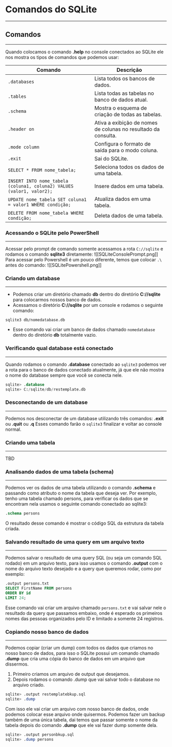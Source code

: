 # Comandos do SQLite
---
## Comandos
---
Quando colocamos o comando **.help** no console conectados ao SQLite ele nos mostra os tipos de comandos que podemos usar:

| Comando | Descrição |
| ---- | ---- |
| `.databases` | Lista todos os bancos de dados. |
| `.tables` | Lista todas as tabelas no banco de dados atual. |
| `.schema` | Mostra o esquema de criação de todas as tabelas. |
| `.header on` | Ativa a exibição de nomes de colunas no resultado da consulta. |
| `.mode column` | Configura o formato de saída para o modo coluna. |
| `.exit` | Sai do SQLite. |
| `SELECT * FROM nome_tabela;` | Seleciona todos os dados de uma tabela. |
| `INSERT INTO nome_tabela (coluna1, coluna2) VALUES (valor1, valor2);` | Insere dados em uma tabela. |
| `UPDATE nome_tabela SET coluna1 = valor1 WHERE condição;` | Atualiza dados em uma tabela. |
| `DELETE FROM nome_tabela WHERE condição;` | Deleta dados de uma tabela. |

### Acessando o SQLite pelo PowerShell
---
Acessar pelo prompt de comando somente acessamos a rota `C://sqlite` e rodamos o comando __sqlite3__ diretamente:
![[SQLiteConsolePrompt.png]]
Para acessar pelo Powershell é um pouco diferente, temos que colocar `.\` antes do comando:
![[SQLitePowershell.png]]
### Criando um database
---
- Podemos criar um diretório chamado **db** dentro do diretório **C://sqlite** para colocarmos nossos banco de dados.
- Acessamos o diretório **C://sqlite** por um console e rodamos o seguinte comando:
```
sqlite3 db/nomedatabase.db
```
- Esse comando vai criar um banco de dados chamado `nomedatabase` dentro do diretório **db** totalmente vazio.

### Verificando qual database está conectado
---
Quando rodamos o comando __.database__ conectado ao `sqlite3` podemos ver a rota para o banco de dados conectado atualmente, já que ele não mostra o nome do database sempre que você se conecta nele.
```sql
sqlite> .database
sqlite> C:/sqlite/db/restemplate.db
```

### Desconectando de um database
---
Podemos nos desconectar de um database utilizando três comandos: __.exit__ ou __.quit__ ou __.q__ 
Esses comando farão o `sqlite3` finalizar e voltar ao console normal.

### Criando uma tabela
---
TBD

### Analisando dados de uma tabela (schema)
---
Podemos ver os dados de uma tabela utilizando o comando __.schema__ e passando como atributo o nome da tabela que deseja ver.
Por exemplo, tenho uma tabela chamado persons, para verificar os dados que se encontram nela usamos o seguinte comando conectado ao sqlite3:
```sql
.schema persons
```
O resultado desse comando é mostrar o código SQL da estrutura da tabela criada.

### Salvando resultado de uma query em um arquivo texto
---
Podemos salvar o resultado de uma query SQL (ou seja um comando SQL rodado) em um arquivo texto, para isso usamos o comando __.output__ com o nome do arquivo texto desejado e a query que queremos rodar, como por exemplo:
```sql
.output persons.txt
SELECT FirstName FROM persons
ORDER BY id
LIMIT 24;
```
Esse comando vai criar um arquivo chamado `persons.txt` e vai salvar nele o resultado da query que passamos embaixo, onde é esperado os primeiros nomes das pessoas organizados pelo ID e limitado a somente 24 registros.

### Copiando nosso banco de dados
---
Podemos copiar (criar um dump) com todos os dados que criamos no nosso banco de dados, para isso o SQLite possui um comando chamado __.dump__ que cria uma cópia do banco de dados em um arquivo que dissermos.
1. Primeiro criamos um arquivo de output que desejamos.
2. Depois rodamos o comando .dump que vai salvar todo o database no arquivo criado.
```sql
sqlite> .output restemplatebkup.sql
sqlite> .dump
```
Com isso ele vai criar um arquivo com nosso banco de dados, onde podemos colocar esse arquivo onde quisermos.
Podemos fazer um backup também de uma única tabela, dai temos que passar somente o nome da tabela depois do comando __.dump__ que ele vai fazer dump somente dela.
```sql
sqlite> .output personbkup.sql
sqlite> .dump persons
```
